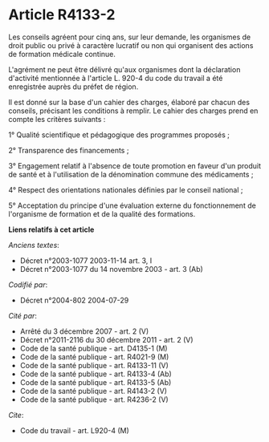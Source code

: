 # Article R4133-2

Les conseils agréent pour cinq ans, sur leur demande, les organismes de droit public ou privé à caractère lucratif ou non qui
organisent des actions de formation médicale continue.

L'agrément ne peut être délivré qu'aux organismes dont la déclaration d'activité mentionnée à l'article L. 920-4 du code du
travail a été enregistrée auprès du préfet de région.

Il est donné sur la base d'un cahier des charges, élaboré par chacun des conseils, précisant les conditions à remplir. Le
cahier des charges prend en compte les critères suivants :

1° Qualité scientifique et pédagogique des programmes proposés ;

2° Transparence des financements ;

3° Engagement relatif à l'absence de toute promotion en faveur d'un produit de santé et à l'utilisation de la dénomination
commune des médicaments ;

4° Respect des orientations nationales définies par le conseil national ;

5° Acceptation du principe d'une évaluation externe du fonctionnement de l'organisme de formation et de la qualité des
formations.

**Liens relatifs à cet article**

_Anciens textes_:

  - Décret n°2003-1077 2003-11-14 art. 3, I
  - Décret n°2003-1077 du 14 novembre 2003 - art. 3 (Ab)

_Codifié par_:

  - Décret n°2004-802 2004-07-29

_Cité par_:

  - Arrêté du 3 décembre 2007 - art. 2 (V)
  - Décret n°2011-2116 du 30 décembre 2011 - art. 2 (V)
  - Code de la santé publique - art. D4135-1 (M)
  - Code de la santé publique - art. R4021-9 (M)
  - Code de la santé publique - art. R4133-11 (V)
  - Code de la santé publique - art. R4133-4 (Ab)
  - Code de la santé publique - art. R4133-5 (Ab)
  - Code de la santé publique - art. R4143-2 (V)
  - Code de la santé publique - art. R4236-2 (V)

_Cite_:

  - Code du travail - art. L920-4 (M)

